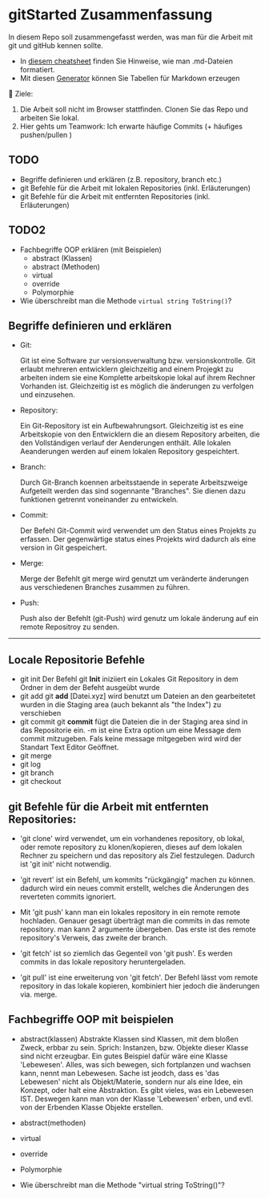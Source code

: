 # gitStarted Zusammenfassung
In diesem Repo soll zusammengefasst werden, was man für die Arbeit mit git und gitHub kennen sollte.
- In [diesem cheatsheet](https://github.com/adam-p/markdown-here/wiki/Markdown-Cheatsheet) finden Sie Hinweise, wie man .md-Dateien formatiert.
- Mit diesen [Generator](https://www.tablesgenerator.com/markdown_tables) können Sie Tabellen für Markdown erzeugen

:dart: Ziele:
1. Die Arbeit soll nicht im Browser stattfinden. Clonen Sie das Repo und arbeiten Sie lokal.
1. Hier gehts um Teamwork: Ich erwarte häufige Commits (+ häufiges pushen/pullen )

## TODO
- Begriffe definieren und erklären (z.B. repository, branch etc.)
- git Befehle für die Arbeit mit lokalen Repositories (inkl. Erläuterungen)
- git Befehle für die Arbeit mit entfernten Repositories (inkl. Erläuterungen)

## TODO2
- Fachbegriffe OOP erklären (mit Beispielen)
  - abstract (Klassen)
  - abstract (Methoden)
  - virtual
  - override
  - Polymorphie
- Wie überschreibt man die Methode `virtual string ToString()`?

## Begriffe definieren und erklären ## 
  - Git: 

    Git ist eine Software zur versionsverwaltung bzw. versionskontrolle.
    Git erlaubt mehreren entwicklern gleichzeitig and einem Projegkt zu 
    arbeiten indem sie eine Komplette arbeitskopie lokal auf ihrem Rechner
    Vorhanden ist.
    Gleichzeitig ist es möglich die änderungen zu verfolgen und einzusehen.

  - Repository:

    Ein Git-Repository ist ein Aufbewahrungsort. Gleichzeitig ist es eine
    Arbeitskopie von den Entwicklern die an diesem Repository arbeiten,
    die den Vollständigen verlauf der Aenderungen enthält. 
    Alle lokalen Aeanderungen werden auf einem lokalen Repository gespeichtert.

  - Branch:

    Durch Git-Branch koennen arbeitsstaende in seperate Arbeitszweige
    Aufgeteilt werden das sind sogennante "Branches". Sie dienen dazu funktionen getrennt voneinander zu entwickeln.

  - Commit:

    Der Befehl Git-Commit wird verwendet um den Status eines Projekts zu erfassen. Der gegenwärtige status eines Projekts wird dadurch als eine version in Git gespeichert.

  - Merge:

    Merge der Befehlt git merge wird genutzt um veränderte änderungen aus verschiedenen Branches zusammen zu führen.

 - Push: 
  
    Push also der Befehlt (git-Push) wird genutz um lokale änderung auf 
    ein remote Repositroy zu senden.
  

----

## Locale Repositorie Befehle
- git init	Der Befehl git **Init** iniziiert ein Lokales Git Repository in dem Ordner in dem der Befeht ausgeübt wurde
- git add		git **add** [Datei.xyz] wird benutzt um Dateien an den gearbeitetet wurden in die Staging area (auch bekannt als "the Index") zu verschieben
- git commit	git **commit** fügt die Dateien die in der Staging area sind in das Repositorie ein. -m ist eine Extra option um eine Message dem commit mitzugeben.
		Fals keine message mitgegeben wird wird der Standart Text Editor Geöffnet.
- git merge	
- git log
- git branch
- git checkout

## git Befehle für die Arbeit mit entfernten Repositories:
  - 'git clone' wird verwendet, um ein vorhandenes repository,
	ob lokal, oder remote repository zu klonen/kopieren,
	dieses auf dem lokalen Rechner zu speichern und das repository als Ziel festzulegen.
	Dadurch ist 'git init' nicht notwendig.

  -	'git revert' ist ein Befehl, um kommits "rückgängig" machen zu können.
	dadurch wird ein neues commit erstellt, welches die Änderungen des
	reverteten commits ignoriert.

  - Mit 'git push' kann man ein lokales repository in ein remote remote
	hochladen. Genauer gesagt überträgt man die commits in das remote repository.
	man kann 2 argumente übergeben. Das erste ist des remote repository's Verweis, das zweite der branch.

  - 'git fetch' ist so ziemlich das Gegenteil von 'git push'.
	Es werden commits in das lokale repository heruntergeladen.

  - 'git pull' ist eine erweiterung von 'git fetch'.
	Der Befehl lässt vom remote repository in das lokale kopieren,
	kombiniert hier jedoch die änderungen via. merge.

## Fachbegriffe OOP mit beispielen

  - abstract(klassen)
	Abstrakte Klassen sind Klassen, mit dem bloßen Zweck, erbbar zu sein.
	Sprich: Instanzen, bzw. Objekte dieser Klasse sind nicht erzeugbar.
	Ein gutes Beispiel dafür wäre eine Klasse 'Lebewesen'.
	Alles, was sich bewegen, sich fortplanzen und wachsen kann, nennt man Lebewesen.
	Sache ist jeodch, dass es 'das Lebewesen' nicht als Objekt/Materie,
	sondern nur als eine Idee, ein Konzept, oder halt eine Abstraktion.
	Es gibt vieles, was ein Lebewesen IST. Deswegen kann man von der Klasse 'Lebewesen'
	erben, und evtl. von der Erbenden Klasse Objekte erstellen.
	
  - abstract(methoden)
  - virtual 
  - override 
  - Polymorphie
  - Wie überschreibt man die Methode "virtual string ToString()"?
